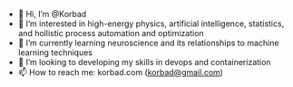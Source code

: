 - 👋 Hi, I’m @Korbad
- 👀 I’m interested in high-energy physics, artificial intelligence, statistics, and hollistic process automation and optimization
- 🌱 I’m currently learning neuroscience and its relationships to machine learning techniques
- 🧮 I’m looking to developing my skills in devops and containerization
- 📫 How to reach me: korbad.com (korbad@gmail.com)
